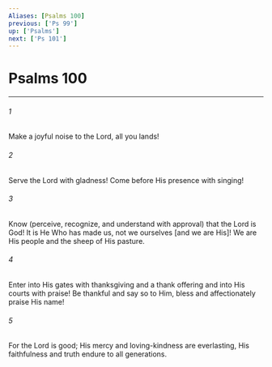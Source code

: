 ```yaml
---
Aliases: [Psalms 100]
previous: ['Ps 99']
up: ['Psalms']
next: ['Ps 101']
---
```

# Psalms 100

***














###### 1 






Make a joyful noise to the Lord, all you lands! 













###### 2 






Serve the Lord with gladness! Come before His presence with singing! 













###### 3 






Know (perceive, recognize, and understand with approval) that the Lord is God! It is He Who has made us, not we ourselves [and we are His]! We are His people and the sheep of His pasture. 













###### 4 






Enter into His gates with thanksgiving and a thank offering and into His courts with praise! Be thankful and say so to Him, bless and affectionately praise His name! 













###### 5 






For the Lord is good; His mercy and loving-kindness are everlasting, His faithfulness and truth endure to all generations.
